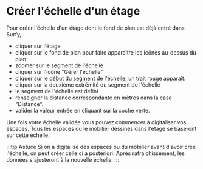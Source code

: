 # Créer l'échelle d'un étage

<Youtube code="NEuqxKqpIJM"/>

Pour créer l'échelle d'un étage dont le fond de plan est déjà entré dans Surfy,

-   cliquer sur l'étage
-   cliquer sur le fond de plan pour faire apparaître les icônes au-dessus du plan
-   zoomer sur le segment de l'échelle
-   cliquer sur l'icône "Gérer l'échelle"
-   cliquer sur le début du segment de l'échelle, un trait rouge apparaît.
-   cliquer sur la deuxième extrémité du segment de l'échelle
-   le segment de l'échelle est défini
-   renseigner la distance correspondante en mètres dans la case "Distance". 
-   valider la valeur entrée en cliquant sur la coche verte.


Une fois votre échelle validée vous pouvez commencer à digitaliser vos espaces.
Tous les espaces ou le mobilier dessinés dans l'étage se baseront sur cette échelle.


:::tip Astuce
Si on a digitalisé des espaces ou du mobilier avant d'avoir créé l'échelle, on peut créer celle ci a posteriori. Après rafraichissement, les données s'ajusteront à la nouvelle échelle.
:::


